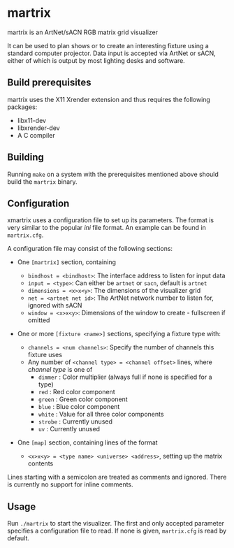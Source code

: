 # martrix
martrix is an ArtNet/sACN RGB matrix grid visualizer

It can be used to plan shows or to create an interesting fixture using a
standard computer projector. Data input is accepted via ArtNet or sACN,
either of which is output by most lighting desks and software.

## Build prerequisites

martrix uses the X11 Xrender extension and thus requires the following packages:

* libx11-dev
* libxrender-dev
* A C compiler

## Building

Running `make` on a system with the prerequisites mentioned above should build the
`martrix` binary.

## Configuration

xmartrix uses a configuration file to set up its parameters. The format is
very similar to the popular *ini* file format. An example can be found in
`martrix.cfg`.

A configuration file may consist of the following sections:

* One `[martrix]` section, containing
	* `bindhost = <bindhost>`: The interface address to listen for input data
	* `input = <type>`: Can either be `artnet` or `sacn`, default is `artnet`
	* `dimensions = <x>x<y>`: The dimensions of the visualizer grid
	* `net = <artnet net id>`: The ArtNet network number to listen for, ignored with sACN
	* `window = <x>x<y>`: Dimensions of the window to create - fullscreen if omitted
* One or more `[fixture <name>]` sections, specifying a fixture type with:
	* `channels = <num channels>`: Specify the number of channels this fixture uses
	* Any number of `<channel type> = <channel offset>` lines, where *channel type* is one of
		* `dimmer` : Color multiplier (always full if none is specified for a type)
		* `red` : Red color component
		* `green` : Green color component
		* `blue` : Blue color component
		* `white` : Value for all three color components
		* `strobe` : Currently unused
		* `uv` : Currently unused

* One `[map]` section, containing lines of the format
	* `<x>x<y> = <type name> <universe> <address>`, setting up the matrix contents

Lines starting with a semicolon are treated as comments and ignored. There is currently no
support for inline comments.

## Usage

Run `./martrix` to start the visualizer. The first and only accepted parameter
specifies a configuration file to read. If none is given, `martrix.cfg` is read
by default.

